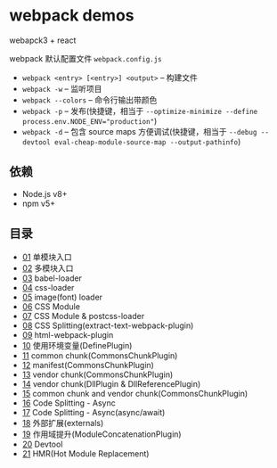 # webpack demos

webapck3 + react

webpack 默认配置文件 `webpack.config.js`

* `webpack <entry> [<entry>] <output>` – 构建文件
* `webpack -w` – 监听项目
* `webpack --colors` – 命令行输出带颜色
* `webpack -p` – 发布(快捷键，相当于 `--optimize-minimize --define process.env.NODE_ENV="production"`)
* `webpack -d` – 包含 source maps 方便调试(快捷键，相当于 `--debug --devtool eval-cheap-module-source-map --output-pathinfo`)

## 依赖

* Node.js v8+
* npm v5+

## 目录

* [01](#01) 单模块入口
* [02](#02) 多模块入口
* [03](#03) babel-loader
* [04](#04) css-loader
* [05](#05) image(font) loader
* [06](#06) CSS Module
* [07](#07) CSS Module & postcss-loader
* [08](#08) CSS Splitting(extract-text-webpack-plugin)
* [09](#09) html-webpack-plugin
* [10](#10) 使用环境变量(DefinePlugin)
* [11](#11) common chunk(CommonsChunkPlugin)
* [12](#12) manifest(CommonsChunkPlugin)
* [13](#13) vendor chunk(CommonsChunkPlugin)
* [14](#14) vendor chunk(DllPlugin & DllReferencePlugin)
* [15](#15) common chunk and vendor chunk(CommonsChunkPlugin)
* [16](#16) Code Splitting - Async
* [17](#17) Code Splitting - Async(async/await)
* [18](#18) 外部扩展(externals)
* [19](#19) 作用域提升(ModuleConcatenationPlugin)
* [20](#20) Devtool
* [21](#21) HMR(Hot Module Replacement)
